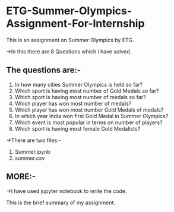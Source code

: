 # ETG-Summer-Olympics-Assignment-For-Internship
This is an assignment on Summer Olympics by ETG.

->In this there are 8 Questions which i have solved.

## The questions are:-

1. In how many cities Summer Olympics is held so far?
2. Which sport is having most number of Gold Medals so far?
3. Which sport is having most number of medals so far?
4. Which player has won most number of medals?
5. Which player has won most number Gold Medals of medals?
6. In which year India won first Gold Medal in Summer Olympics?
7. Which event is most popular in terms on number of players? 
8. Which sport is having most female Gold Medalists? 

->There are two files:-
1. Summer.ipynb
2. summer.csv

## MORE:-                        
->I have used jupyter notebook to write the code.                      

This is the brief summary of my assignment.
